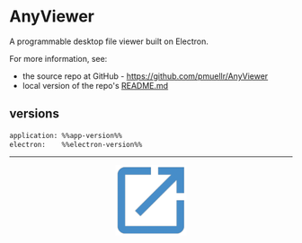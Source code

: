 AnyViewer
================================================================================

A programmable desktop file viewer built on Electron.

For more information, see:

* the source repo at GitHub - <https://github.com/pmuellr/AnyViewer>
* local version of the repo's [README.md](README.md)


versions
--------------------------------------------------------------------------------

    application: %%app-version%%
    electron:    %%electron-version%%

--------------------------------------------------------------------------------

<center>
<img width="25%" src="images/AnyViewer.png">
</center>
